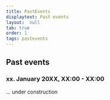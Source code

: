 ```yaml
---
title: PastEvents
displaytext: Past events
layout:  null
tab: true
order: 1
tags: pastevents
---
```


## Past events

### xx. January 20XX, XX:00 - XX:00

... under construction
